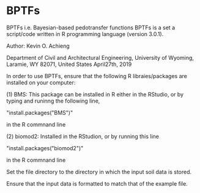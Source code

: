 # BPTFs
BPTFs i.e. Bayesian-based pedotransfer functions 
BPTFs is a set a script/code written in R programming language (version 3.0.1).

Author: Kevin O. Achieng


Department of Civil and Architectural Engineering, University of Wyoming, Laramie, WY 82071, United States 
April27th, 2019



In order to use BPTFs, ensure that the following R libraies/packages are installed on your computer:

(1) BMS: This package can be installed in R either in the RStudio, or by typing and runinng the following line,

"install.packages("BMS")" 

in the R commnand line 

(2) biomod2: Installed in the RStudion, or by running this line

"install.packages("biomod2")"  

in the R commnand line 

Set the file directory to the directory in which the input soil data is stored.

Ensure that the input data is formatted to match that of the example file. 

